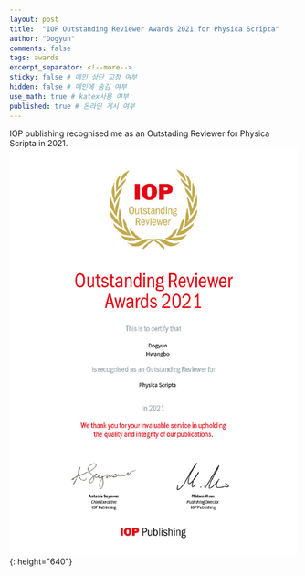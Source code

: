 ```yaml
---
layout: post
title:  "IOP Outstanding Reviewer Awards 2021 for Physica Scripta"
author: "Dogyun"
comments: false
tags: awards
excerpt_separator: <!--more-->
sticky: false # 메인 상단 고정 여부
hidden: false # 메인에 숨김 여부
use_math: true # katex사용 여부
published: true # 온라인 게시 여부
---
```

<!-- 줄바꿈: 문장 뒤에 스페이스 두번 -->
<!-- 문단 바꿈: 엔터 두번 -->
IOP publishing recognised me as an Outstading Reviewer for Physica Scripta in 2021.  
![certificate](../assets/img/PhysScr.jpg){: height="640"}